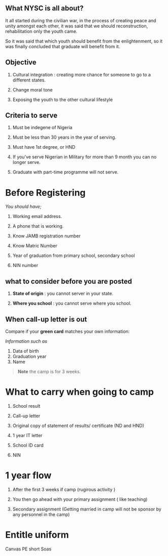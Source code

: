 ## What NYSC is all about?

It all started during the civilian war, in the process of creating peace and unity amongst each other, it was said that we should reconstruction, rehabilitation only the youth came.

So it was said that which youth should benefit from the enlightenment, so it was finally concluded that graduate will benefit from it.

## Objective
1. Cultural integration : creating more chance for someone to go to a different states.

2. Change moral tone

3. Exposing the youth to the other cultural lifestyle 
## Criteria to serve

1. Must be indegene of Nigeria 

2. Must be less than 30 years in the year of serving.

3. Must have 1st degree, or HND

4. If you've serve Nigerian in Military for more than 9 month you can no longer serve.

5. Graduate with part-time programme will not serve.


# Before Registering

*You should have;*

1. Working email address.

2. A phone that is working.

3. Know JAMB registration number 

4. Know Matric Number

5. Year of graduation from primary school, secondary school 

6. NIN number 


## what to consider before you are posted

1. **State of origin** : you cannot server in your state.

2. **Where you school** : you cannot serve where you school.


## When call-up letter is out 

Compare if your **green card** matches your own information:

 *Information such as*

1. Data of birth 
2. Graduation year
3. Name 

>**Note** the camp is for 3 weeks.

# What to carry when going to camp

1. School result

2. Call-up letter

3. Original copy of statement of results/ certificate (ND and HND)

4. 1 year IT letter

5. School ID card

6. NIN


# 1 year flow

1. After the first 3 weeks if camp (rugirous activity )

2. You then go ahead with your primary assignment ( like teaching)

3. Secondary assignment (Getting married in camp will not be sponsor by any personnel in the camp)

# Entitle uniform

Canvas
PE short 
Soas
